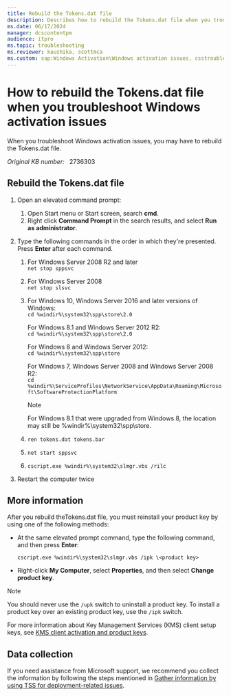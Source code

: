 ```yaml
---
title: Rebuild the Tokens.dat file
description: Describes how to rebuild the Tokens.dat file when you troubleshoot Windows activation issues.
ms.date: 06/17/2024
manager: dcscontentpm
audience: itpro
ms.topic: troubleshooting
ms.reviewer: kaushika, scottmca
ms.custom: sap:Windows Activation\Windows activation issues, csstroubleshoot
---
```

# How to rebuild the Tokens.dat file when you troubleshoot Windows activation issues

When you troubleshoot Windows activation issues, you may have to rebuild the Tokens.dat file.

_Original KB number:_ &nbsp; 2736303

## Rebuild the Tokens.dat file

1. Open an elevated command prompt:

   1. Open Start menu or Start screen, search **cmd**.
   2. Right click **Command Prompt** in the search results, and select **Run as administrator**.

2. Type the following commands in the order in which they're presented. Press **Enter** after each command.

   1. For Windows Server 2008 R2 and later  
      `net stop sppsvc`

   2. For Windows Server 2008  
      `net stop slsvc`

   3. For Windows 10, Windows Server 2016 and later versions of Windows:  
      `cd %windir%\system32\spp\store\2.0`

      For Windows 8.1 and Windows Server 2012 R2:  
      `cd %windir%\system32\spp\store\2.0`

      For Windows 8 and Windows Server 2012:  
      `cd %windir%\system32\spp\store`

      For Windows 7, Windows Server 2008 and Windows Server 2008 R2:  
      `cd %windir%\ServiceProfiles\NetworkService\AppData\Roaming\Microsoft\SoftwareProtectionPlatform`

      > [!NOTE]
      > For Windows 8.1 that were upgraded from Windows 8, the location may still be %windir%\system32\spp\store.

   4. `ren tokens.dat tokens.bar`

   5. `net start sppsvc`

   6. `cscript.exe %windir%\system32\slmgr.vbs /rilc`

3. Restart the computer twice

## More information

After you rebuild theTokens.dat file, you must reinstall your product key by using one of the following methods:

- At the same elevated prompt command, type the following command, and then press **Enter**:
  
    `cscript.exe %windir%\system32\slmgr.vbs /ipk \<product key>`

- Right-click **My Computer**, select **Properties**, and then select **Change product key**.

> [!NOTE]
> You should never use the `/upk` switch to uninstall a product key. To install a product key over an existing product key, use the `/ipk` switch.
>
> For more information about Key Management Services (KMS) client setup keys, see [KMS client activation and product keys](/windows-server/get-started/kms-client-activation-keys).

## Data collection

If you need assistance from Microsoft support, we recommend you collect the information by following the steps mentioned in [Gather information by using TSS for deployment-related issues](../../windows-client/windows-troubleshooters/gather-information-using-tss-deployment.md).
